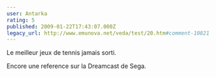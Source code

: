 ```yaml
---
user: Antarka
rating: 5
published: 2009-01-22T17:43:07.000Z
legacy_url: http://www.emunova.net/veda/test/20.htm#comment-10821
---
```

Le meilleur jeux de tennis jamais sorti.

Encore une reference sur la Dreamcast de Sega.